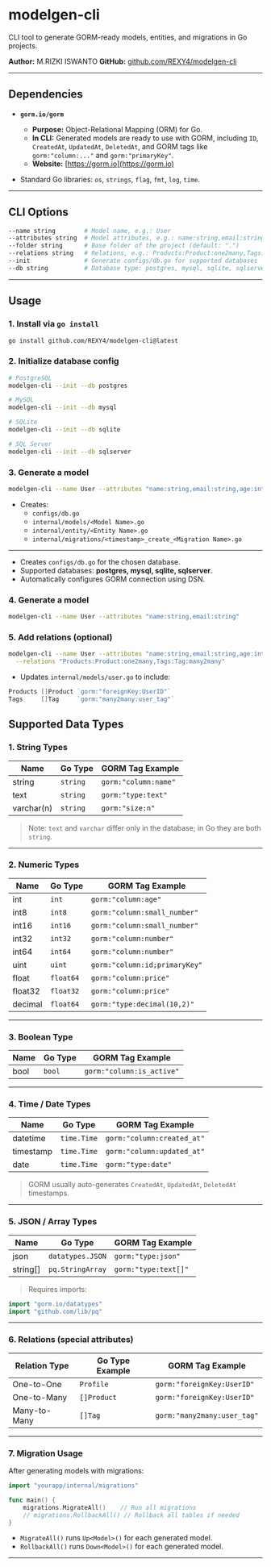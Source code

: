 # modelgen-cli

CLI tool to generate GORM-ready models, entities, and migrations in Go projects.

**Author:** M.RIZKI ISWANTO <REXY4>
**GitHub:** [github.com/REXY4/modelgen-cli](https://github.com/REXY4/modelgen-cli)

---

## Dependencies

- **`gorm.io/gorm`**

  - **Purpose:** Object-Relational Mapping (ORM) for Go.
  - **In CLI:** Generated models are ready to use with GORM, including `ID`, `CreatedAt`, `UpdatedAt`, `DeletedAt`, and GORM tags like `gorm:"column:..."` and `gorm:"primaryKey"`.
  - **Website:** [https://gorm.io](https://gorm.io)

- Standard Go libraries: `os`, `strings`, `flag`, `fmt`, `log`, `time`.

---

## CLI Options

```bash
--name string        # Model name, e.g.: User
--attributes string  # Model attributes, e.g.: name:string,email:string
--folder string      # Base folder of the project (default: ".")
--relations string   # Relations, e.g.: Products:Product:one2many,Tags:Tag:many2many
--init               # Generate configs/db.go for supported databases
--db string          # Database type: postgres, mysql, sqlite, sqlserver (default: postgres)
```

---

## Usage

### 1. Install via `go install`

```bash
go install github.com/REXY4/modelgen-cli@latest

```

### 2. Initialize database config

```bash
# PostgreSQL
modelgen-cli --init --db postgres

# MySQL
modelgen-cli --init --db mysql

# SQLite
modelgen-cli --init --db sqlite

# SQL Server
modelgen-cli --init --db sqlserver

```

### 3. Generate a model

```bash
modelgen-cli --name User --attributes "name:string,email:string,age:int"
```

- Creates:
  - `configs/db.go`
  - `internal/models/<Model Name>.go`
  - `internal/entity/<Entity Name>.go`
  - `internal/migrations/<timestamp>_create_<Migration Name>.go`

---

- Creates `configs/db.go` for the chosen database.
- Supported databases: **postgres, mysql, sqlite, sqlserver**.
- Automatically configures GORM connection using DSN.

### 4. Generate a model

```bash
modelgen-cli --name User --attributes "name:string,email:string"

```

### 5. Add relations (optional)

```bash
modelgen-cli --name User --attributes "name:string,email:string,age:int" \
  --relations "Products:Product:one2many,Tags:Tag:many2many"
```

- Updates `internal/models/user.go` to include:

```go
Products []Product `gorm:"foreignKey:UserID"`
Tags     []Tag     `gorm:"many2many:user_tag"`
```

## Supported Data Types

### 1. String Types

| Name       | Go Type  | GORM Tag Example     |
| ---------- | -------- | -------------------- |
| string     | `string` | `gorm:"column:name"` |
| text       | `string` | `gorm:"type:text"`   |
| varchar(n) | `string` | `gorm:"size:n"`      |

> Note: `text` and `varchar` differ only in the database; in Go they are both `string`.

---

### 2. Numeric Types

| Name    | Go Type   | GORM Tag Example              |
| ------- | --------- | ----------------------------- |
| int     | `int`     | `gorm:"column:age"`           |
| int8    | `int8`    | `gorm:"column:small_number"`  |
| int16   | `int16`   | `gorm:"column:small_number"`  |
| int32   | `int32`   | `gorm:"column:number"`        |
| int64   | `int64`   | `gorm:"column:number"`        |
| uint    | `uint`    | `gorm:"column:id;primaryKey"` |
| float   | `float64` | `gorm:"column:price"`         |
| float32 | `float32` | `gorm:"column:price"`         |
| decimal | `float64` | `gorm:"type:decimal(10,2)"`   |

---

### 3. Boolean Type

| Name | Go Type | GORM Tag Example          |
| ---- | ------- | ------------------------- |
| bool | `bool`  | `gorm:"column:is_active"` |

---

### 4. Time / Date Types

| Name      | Go Type     | GORM Tag Example           |
| --------- | ----------- | -------------------------- |
| datetime  | `time.Time` | `gorm:"column:created_at"` |
| timestamp | `time.Time` | `gorm:"column:updated_at"` |
| date      | `time.Time` | `gorm:"type:date"`         |

> GORM usually auto-generates `CreatedAt`, `UpdatedAt`, `DeletedAt` timestamps.

---

### 5. JSON / Array Types

| Name      | Go Type          | GORM Tag Example     |
| --------- | ---------------- | -------------------- |
| json      | `datatypes.JSON` | `gorm:"type:json"`   |
| string\[] | `pq.StringArray` | `gorm:"type:text[]"` |

> Requires imports:

```go
import "gorm.io/datatypes"
import "github.com/lib/pq"
```

---

### 6. Relations (special attributes)

| Relation Type | Go Type Example | GORM Tag Example            |
| ------------- | --------------- | --------------------------- |
| One-to-One    | `Profile`       | `gorm:"foreignKey:UserID"`  |
| One-to-Many   | `[]Product`     | `gorm:"foreignKey:UserID"`  |
| Many-to-Many  | `[]Tag`         | `gorm:"many2many:user_tag"` |

---

### 7. Migration Usage

After generating models with migrations:

```go
import "yourapp/internal/migrations"

func main() {
    migrations.MigrateAll()    // Run all migrations
    // migrations.RollbackAll() // Rollback all tables if needed
}
```

- `MigrateAll()` runs `Up<Model>()` for each generated model.
- `RollbackAll()` runs `Down<Model>()` for each generated model.

---
